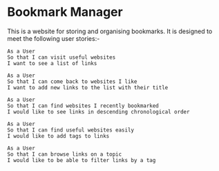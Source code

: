 Bookmark Manager
================

This is a website for storing and organising bookmarks. It is designed to meet the following user stories:-

```
As a User
So that I can visit useful websites
I want to see a list of links
```
```
As a User
So that I can come back to websites I like
I want to add new links to the list with their title
```
```
As a User
So that I can find websites I recently bookmarked
I would like to see links in descending chronological order
```

```
As a User
So that I can find useful websites easily
I would like to add tags to links
```

```
As a User
So that I can browse links on a topic
I would like to be able to filter links by a tag
```
